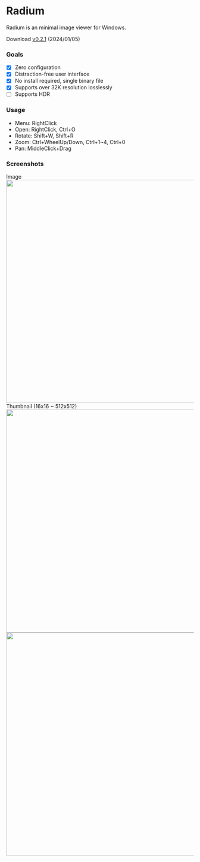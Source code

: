 # Radium
Radium is an minimal image viewer for Windows.

Download [v0.2.1](https://github.com/fecf/radium/releases/download/0.2.1/radium.exe) (2024/01/05)

### Goals
- [x] Zero configuration
- [x] Distraction-free user interface
- [x] No install required, single binary file
- [x] Supports over 32K resolution losslessly
- [ ] Supports HDR

### Usage
- Menu: RightClick
- Open: RightClick, Ctrl+O
- Rotate: Shift+W, Shift+R
- Zoom: Ctrl+WheelUp/Down, Ctrl+1~4, Ctrl+0
- Pan: MiddleClick+Drag

### Screenshots
Image  
<img src="https://github.com/fecf/radium/assets/6128431/8b8c7aea-0206-470a-8f11-e6572f68a16a" width="600">  
Thumbnail (16x16 ~ 512x512)  
<img src="https://github.com/fecf/radium/assets/6128431/dcf7b3fe-7f5c-4574-a263-6c98e56bbfa4" width="600">  
<img src="https://github.com/fecf/radium/assets/6128431/7f3d4e89-c1b8-444b-a85b-4f92fa6598da" width="600">

